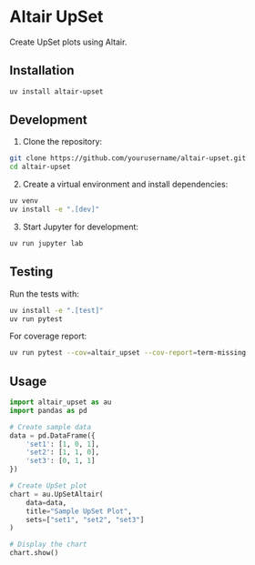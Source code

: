 # Altair UpSet

Create UpSet plots using Altair.

## Installation

```bash
uv install altair-upset
```

## Development

1. Clone the repository:
```bash
git clone https://github.com/yourusername/altair-upset.git
cd altair-upset
```

2. Create a virtual environment and install dependencies:
```bash
uv venv
uv install -e ".[dev]"
```

3. Start Jupyter for development:
```bash
uv run jupyter lab
```

## Testing

Run the tests with:
```bash
uv install -e ".[test]"
uv run pytest
```

For coverage report:
```bash
uv run pytest --cov=altair_upset --cov-report=term-missing
```

## Usage

```python
import altair_upset as au
import pandas as pd

# Create sample data
data = pd.DataFrame({
    'set1': [1, 0, 1],
    'set2': [1, 1, 0],
    'set3': [0, 1, 1]
})

# Create UpSet plot
chart = au.UpSetAltair(
    data=data,
    title="Sample UpSet Plot",
    sets=["set1", "set2", "set3"]
)

# Display the chart
chart.show()
```
